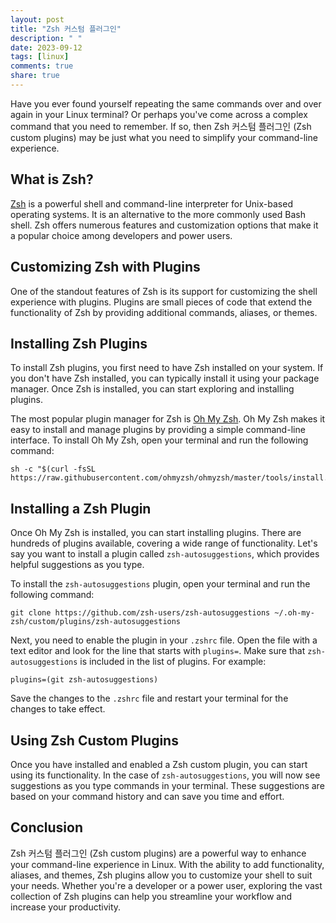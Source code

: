 ```yaml
---
layout: post
title: "Zsh 커스텀 플러그인"
description: " "
date: 2023-09-12
tags: [linux]
comments: true
share: true
---
```


Have you ever found yourself repeating the same commands over and over again in your Linux terminal? Or perhaps you've come across a complex command that you need to remember. If so, then Zsh 커스텀 플러그인 (Zsh custom plugins) may be just what you need to simplify your command-line experience.

## What is Zsh?

[Zsh](https://www.zsh.org/) is a powerful shell and command-line interpreter for Unix-based operating systems. It is an alternative to the more commonly used Bash shell. Zsh offers numerous features and customization options that make it a popular choice among developers and power users.

## Customizing Zsh with Plugins

One of the standout features of Zsh is its support for customizing the shell experience with plugins. Plugins are small pieces of code that extend the functionality of Zsh by providing additional commands, aliases, or themes.

## Installing Zsh Plugins

To install Zsh plugins, you first need to have Zsh installed on your system. If you don't have Zsh installed, you can typically install it using your package manager. Once Zsh is installed, you can start exploring and installing plugins.

The most popular plugin manager for Zsh is [Oh My Zsh](https://ohmyz.sh/). Oh My Zsh makes it easy to install and manage plugins by providing a simple command-line interface. To install Oh My Zsh, open your terminal and run the following command:

```shell
sh -c "$(curl -fsSL https://raw.githubusercontent.com/ohmyzsh/ohmyzsh/master/tools/install.sh)"
```

## Installing a Zsh Plugin

Once Oh My Zsh is installed, you can start installing plugins. There are hundreds of plugins available, covering a wide range of functionality. Let's say you want to install a plugin called `zsh-autosuggestions`, which provides helpful suggestions as you type.

To install the `zsh-autosuggestions` plugin, open your terminal and run the following command:

```shell
git clone https://github.com/zsh-users/zsh-autosuggestions ~/.oh-my-zsh/custom/plugins/zsh-autosuggestions
```

Next, you need to enable the plugin in your `.zshrc` file. Open the file with a text editor and look for the line that starts with `plugins=`. Make sure that `zsh-autosuggestions` is included in the list of plugins. For example:

```shell
plugins=(git zsh-autosuggestions)
```

Save the changes to the `.zshrc` file and restart your terminal for the changes to take effect.

## Using Zsh Custom Plugins

Once you have installed and enabled a Zsh custom plugin, you can start using its functionality. In the case of `zsh-autosuggestions`, you will now see suggestions as you type commands in your terminal. These suggestions are based on your command history and can save you time and effort.

## Conclusion

Zsh 커스텀 플러그인 (Zsh custom plugins) are a powerful way to enhance your command-line experience in Linux. With the ability to add functionality, aliases, and themes, Zsh plugins allow you to customize your shell to suit your needs. Whether you're a developer or a power user, exploring the vast collection of Zsh plugins can help you streamline your workflow and increase your productivity.